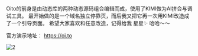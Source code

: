 Oito的前身是由动态库的两种动态源码组合编辑而成，使用了KIMI做为AI拼合与调试工具。
最开始做的是一个域名独立停靠页，而后我又把它再一次用KIMI改造成了一个引导页面。
希望大家喜欢和任意改造，记得给我 星星✨ 哈哈～～

官方演示地址： https://oi.to

![2](https://cdn.nodeimage.com/i/q2q9tTRSDIrVUZLwUM0bz5EB1yhnoSgQ.webp)
